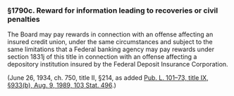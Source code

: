 ### §1790c. Reward for information leading to recoveries or civil penalties ###

The Board may pay rewards in connection with an offense affecting an insured credit union, under the same circumstances and subject to the same limitations that a Federal banking agency may pay rewards under section 1831j of this title in connection with an offense affecting a depository institution insured by the Federal Deposit Insurance Corporation.

(June 26, 1934, ch. 750, title II, §214, as added [Pub. L. 101–73, title IX, §933(b), Aug. 9, 1989, 103 Stat. 496](/statviewer.htm?volume=103&page=496).)